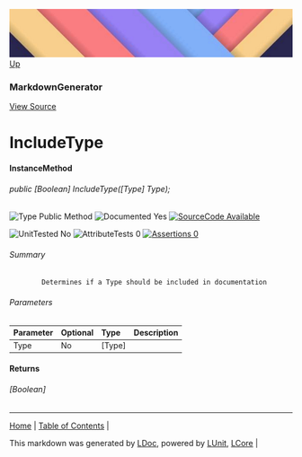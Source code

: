 ![](../Content/LDoc-banner-small.png "")
[Up](MarkdownGenerator.md)
### MarkdownGenerator
[View Source](../Markdown/MarkdownGenerator.cs)
# IncludeType
#### InstanceMethod
###### public [Boolean] IncludeType([Type] Type);

![Type Public Method](http://b.repl.ca/v1/Type-Public%20Method-lightgrey.png "") ![Documented Yes](http://b.repl.ca/v1/Documented-Yes-brightgreen.png "") [![SourceCode Available](http://b.repl.ca/v1/SourceCode-Available-brightgreen.png "")](../Markdown/MarkdownGenerator.cs)

![UnitTested No](http://b.repl.ca/v1/UnitTested-No-lightgrey.png "") ![AttributeTests 0](http://b.repl.ca/v1/AttributeTests-0-lightgrey.png "") [![Assertions 0](http://b.repl.ca/v1/Assertions-0-brightgreen.png "")](../Markdown/MarkdownGenerator.cs)
###### Summary

            Determines if a Type should be included in documentation
            
###### Parameters

Parameter | Optional | Type | Description
:---  | :---  | :---  | :--- 
Type | No | [Type] | 

#### Returns
###### [Boolean]
---

[Home](../../README.md) | [Table of Contents](../../TableOfContents.md) | 


This markdown was generated by [LDoc](https://github.com/CodeSingularity/LDoc), powered by [LUnit](https://github.com/CodeSingularity/LUnit), [LCore](https://github.com/CodeSingularity/LCore) | 

